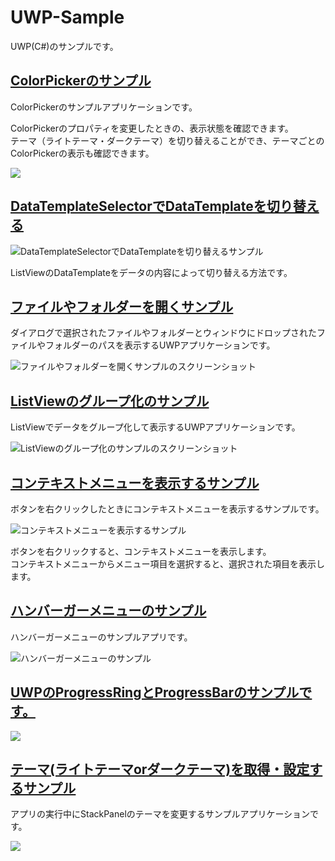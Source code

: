 # UWP-Sample

UWP(C#)のサンプルです。

## [ColorPickerのサンプル](ColorPickerSample/)

ColorPickerのサンプルアプリケーションです。

ColorPickerのプロパティを変更したときの、表示状態を確認できます。  
テーマ（ライトテーマ・ダークテーマ）を切り替えることができ、テーマごとのColorPickerの表示も確認できます。

[![](ColorPickerSample/ColorPickerSample-mini.png)](ColorPickerSample/ColorPickerSample.png)

## [DataTemplateSelectorでDataTemplateを切り替える](DataTemplateSelectorSample/)

![DataTemplateSelectorでDataTemplateを切り替えるサンプル](DataTemplateSelectorSample/DataTemplateSelectorSample.png)

ListViewのDataTemplateをデータの内容によって切り替える方法です。

## [ファイルやフォルダーを開くサンプル](FileOpenSample/)

ダイアログで選択されたファイルやフォルダーとウィンドウにドロップされたファイルやフォルダーのパスを表示するUWPアプリケーションです。

![ファイルやフォルダーを開くサンプルのスクリーンショット](FileOpenSample/FileOpenSample.png)

## [ListViewのグループ化のサンプル](ListViewGrouping/)

ListViewでデータをグループ化して表示するUWPアプリケーションです。

![ListViewのグループ化のサンプルのスクリーンショット](ListViewGrouping/ListViewGrouping.png)

## [コンテキストメニューを表示するサンプル](ContextMenuSample/)

ボタンを右クリックしたときにコンテキストメニューを表示するサンプルです。

![コンテキストメニューを表示するサンプル](ContextMenuSample/ContextMenuSample.gif)

ボタンを右クリックすると、コンテキストメニューを表示します。  
コンテキストメニューからメニュー項目を選択すると、選択された項目を表示します。

## [ハンバーガーメニューのサンプル](HamburgerMenu/)

ハンバーガーメニューのサンプルアプリです。

![ハンバーガーメニューのサンプル](HamburgerMenu/HamburgerMenu.gif)

## [UWPのProgressRingとProgressBarのサンプルです。](ProgressRingSample/)

![](ProgressRingSample/ProgressRing.gif)

## [テーマ(ライトテーマorダークテーマ)を取得・設定するサンプル](ThemeSample/)

アプリの実行中にStackPanelのテーマを変更するサンプルアプリケーションです。

![](ThemeSample/ThemeSample.gif)
